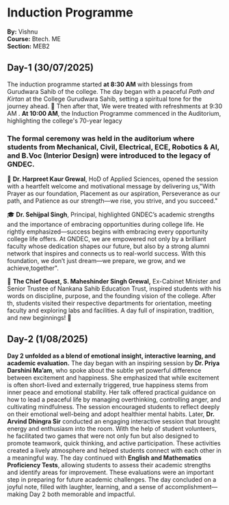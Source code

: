 # Induction Programme
**By:** Vishnu  
**Course:** Btech. ME  
**Section:** MEB2 


## Day-1 (30/07/2025) 
The induction programme started **at 8:30 AM** with blessings from Gurudwara Sahib of the college.
The day began with a peaceful *Path and Kirtan* at the College Gurudwara Sahib, setting a spiritual tone for the journey ahead. 🙏
Then after that, We were treated with refreshments at 9:30 AM .
**At 10:00 AM**, the Induction Programme commenced in the Auditorium, highlighting the college's 70-year legacy

### The formal ceremony was held in the auditorium where students from Mechanical, Civil, Electrical, ECE, Robotics & AI, and B.Voc (Interior Design) were introduced to the legacy of GNDEC.

🎤 **Dr. Harpreet Kaur Grewal**, HoD of Applied Sciences, opened the session with a heartfelt welcome and motivational message by delivering us,"With Prayer as our foundation, Placement as our aspiration, Perseverance as our path, and Patience as our strength—we rise, you strive, and you succeed."

🎓 **Dr. Sehijpal Singh**, Principal, highlighted GNDEC’s academic strengths and the importance of embracing opportunities during college life.
He rightly emphasized—success begins with embracing every opportunity college life offers. At GNDEC, we are empowered not only by a brilliant faculty whose dedication shapes our future, but also by a strong alumni network that inspires and connects us to real-world success. With this foundation, we don’t just dream—we prepare, we grow, and we achieve,together".

🌟 **The Chief Guest, **S. Maheshinder Singh Grewal**,** Ex-Cabinet Minister and Senior Trustee of Nankana Sahib Education Trust, inspired students with his words on discipline, purpose, and the founding vision of the college.
After th, students visited their respective departments for orientation, meeting faculty and exploring labs and facilities.
A day full of inspiration, tradition, and new beginnings! 🌟

## Day-2 (1/08/2025)
**Day 2 unfolded as a blend of emotional insight, interactive learning, and academic evaluation.** 
The day began with an inspiring session by **Dr. Priya Darshini Ma’am**, who spoke about the subtle yet powerful difference between excitement and happiness. She emphasized that while excitement is often short-lived and externally triggered, true happiness stems from inner peace and emotional stability. Her talk offered practical guidance on how to lead a peaceful life by managing overthinking, controlling anger, and cultivating mindfulness. The session encouraged students to reflect deeply on their emotional well-being and adopt healthier mental habits.
Later, **Dr. Arvind Dhingra Sir** conducted an engaging interactive session that brought energy and enthusiasm into the room. With the help of student volunteers, he facilitated two games that were not only fun but also designed to promote teamwork, quick thinking, and active participation. These activities created a lively atmosphere and helped students connect with each other in a meaningful way.
The day continued with **English and Mathematics Proficiency Tests**, allowing students to assess their academic strengths and identify areas for improvement. These evaluations were an important step in preparing for future academic challenges.
The day concluded on a joyful note, filled with laughter, learning, and a sense of accomplishment—making Day 2 both memorable and impactful.

